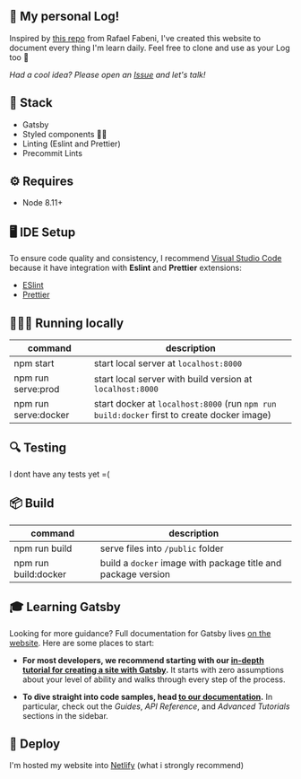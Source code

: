 ## 📝 My personal Log!

Inspired by [this repo](https://github.com/raphaelfabeni/log) from Rafael Fabeni, I've created this website to document every thing I'm learn daily.
Feel free to clone and use as your Log too 🥰

_Had a cool idea? Please open an [Issue](https://github.com/rodgerpaulo/rogerramos.me/issues) and let's talk!_

## 🚀 Stack

- Gatsby
- Styled components 💅🏽
- Linting (Eslint and Prettier)
- Precommit Lints

## ⚙️ Requires

- Node 8.11+

## 🖥 IDE Setup

To ensure code quality and consistency, I recommend [Visual Studio Code](https://code.visualstudio.com/download) because it have integration with **Eslint** and **Prettier** extensions:

- [ESlint](https://marketplace.visualstudio.com/items?itemName=dbaeumer.vscode-eslint)
- [Prettier](https://marketplace.visualstudio.com/items?itemName=esbenp.prettier-vscode)

## 🏃🏽‍♂️ Running locally

| command              | description                                                                                |
| -------------------- | ------------------------------------------------------------------------------------------ |
| npm start            | start local server at `localhost:8000`                                                     |
| npm run serve:prod   | start local server with build version at `localhost:8000`                                  |
| npm run serve:docker | start docker at `localhost:8000` (run `npm run build:docker` first to create docker image) |

## 🔍 Testing

I dont have any tests yet =(

## 📦 Build

| command              | description                                                   |
| -------------------- | ------------------------------------------------------------- |
| npm run build        | serve files into `/public` folder                             |
| npm run build:docker | build a `docker` image with package title and package version |

## 🎓 Learning Gatsby

Looking for more guidance? Full documentation for Gatsby lives [on the website](https://www.gatsbyjs.org/). Here are some places to start:

- **For most developers, we recommend starting with our [in-depth tutorial for creating a site with Gatsby](https://www.gatsbyjs.org/tutorial/).** It starts with zero assumptions about your level of ability and walks through every step of the process.

- **To dive straight into code samples, head [to our documentation](https://www.gatsbyjs.org/docs/).** In particular, check out the _Guides_, _API Reference_, and _Advanced Tutorials_ sections in the sidebar.

## 💫 Deploy

I'm hosted my website into [Netlify](https://netlify.com) (what i strongly recommend)
